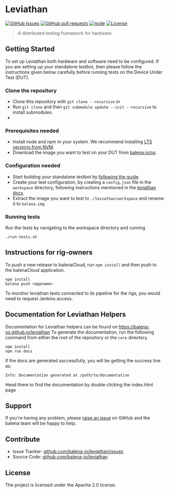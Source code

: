 # Leviathan

[![GitHub Issues](https://img.shields.io/github/issues/balena-io/leviathan.svg)](https://github.com/balena-io/leviathan/issues)
[![GitHub pull requests](https://img.shields.io/github/issues-pr/balena-io/leviathan.svg)](https://github.com/balena-io/leviathan/pulls)
[![node](https://img.shields.io/badge/node-v9.0.0-green.svg)](https://nodejs.org/download/release/v9.0.0/)
[![License](https://img.shields.io/badge/license-APACHE%202.0-blue.svg)](https://opensource.org/licenses/Apache-2.0)

> A distributed testing framework for hardware 
## Getting Started

To set up Leviathan both hardware and software need to be configured. If you are setting up your standalone testbot, then please follow the instructions given below carefully before running tests on the Device Under Test (DUT).

### Clone the repository

- Clone this repository with `git clone --recursive` or   
- Run `git clone` and then `git submodule update --init --recursive` to install submodules.
- 
### Prerequisites needed

- Install node and npm in your system. We recommend installing [LTS versions from NVM](https://github.com/nvm-sh/nvm#install--update-script).
- Download the image you want to test on your DUT from [balena.io/os](https://balena.io/os#download).

### Configuration needed

- Start building your standalone testbot by [following the guide](https://github.com/balena-io/testbot/blob/master/documentation/getting-started.md#quick-start-guide-for-testbot). 
- Create your test configuration, by creating a `config.json` file in the `workspace` directory, following instructions mentioned in the [leviathan docs](https://github.com/balena-io/testbot/blob/master/documentation/getting-started.md#run-your-first-test).
- Extract the image you want to test to `./leviathan/workspace` and rename it to `balena.img` 

### Running tests

Run the tests by navigating to the workspace directory and running 

```
./run-tests.sh
```
## Instructions for rig-owners 

To push a new release to balenaCloud, run `npm install` and then push to the balenaCloud application.

```
npm install
balena push <appname>
```

To monitior leviathan tests connected to its pipeline for the rigs, you would need to request Jenkins access.

## Documentation for Leviathan Helpers

Documentation for Leviathan helpers can be found on https://balena-os.github.io/leviathan
To generate the documentation, run the following command from either the root of the repository or the `core` directory. 

```
npm install
npm run docs
```

If the docs are generated successfully, you will be getting the success line as:

```
Info: Documentation generated at /path/to/documentation
```

Head there to find the documentation by double clicking the index.html page
## Support

If you're having any problem, please [raise an issue][newissue] on GitHub and the balena team will be happy to help.

## Contribute

- Issue Tracker: [github.com/balena-io/leviathan/issues][issues]
- Source Code: [github.com/balena-io/leviathan][source]

## License

The project is licensed under the Apache 2.0 license.

[issues]: https://github.com/balena-io/leviathan/issues
[newissue]: https://github.com/balena-io/leviathan/issues/new
[source]: https://github.com/balena-io/leviathan

